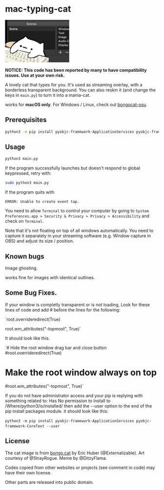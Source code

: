 # mac-typing-cat

<img src="example.jpg" alt="use example" style="zoom: 50%;" />

**NOTICE: This code has been reported by many to have compatibility issues. Use at your own risk.**

A lovely cat that types for you. It's used as streaming overlay, with a borderless transparent background. You can also reskin it (and change the keys in `main.py`) to turn it into a mania-cat.

works for **macOS only**. For Windows / Linux, check out [bongocat-osu](https://github.com/kuroni/bongocat-osu).

## Prerequisites

```bash
python3 -m pip install pyobjc-framework-ApplicationServices pyobjc-framework-CoreText
```

## Usage

```bash
python3 main.py
```

If the program successfully launches but doesn't respond to global keypressed, retry with:

```bash
sudo python3 main.py
```

If the program quits with

```plain
ERROR: Unable to create event tap.
```

You need to allow `Terminal` to control your computer by going to `System Preferences.app > Security & Privacy > Privacy > Accessibility` and check on `Terminal`.

Note that it's not floating on top of all windows automatically. You need to capture it separately in your streaming software (e.g. Window capture in OBS) and adjust its size / position.

## Known bugs

Image ghosting.

works fine for images with identical outlines.

## Some Bug Fixes.

If your window is completly transparent or is not loading, Look for these lines of code and add # before the lines for the following:

`root.overrideredirect(True)

root.wm_attributes("-topmost", True)`

It should look like this.

`# Hide the root window drag bar and close button
#root.overrideredirect(True)
# Make the root window always on top
#root.wm_attributes("-topmost", True)`

If you do not have administrator access and your pip is replying with something related to: 
Has No permission to Install to /Where/python3/is/installed/ then add the --user option to the end of the pip install packages module.
it should look like this:

```python3 -m pip install pyobjc-framework-ApplicationServices pyobjc-framework-CoreText --user```

## License

The cat image is from [bongo.cat](https://bongo.cat/) by Eric Huber (@Externalizable). Art courtesy of @StrayRogue. Meme by @DitzyFlama.

Codes copied from other websites or projects (see comment in code) may have their own license.

Other parts are released into public domain.
